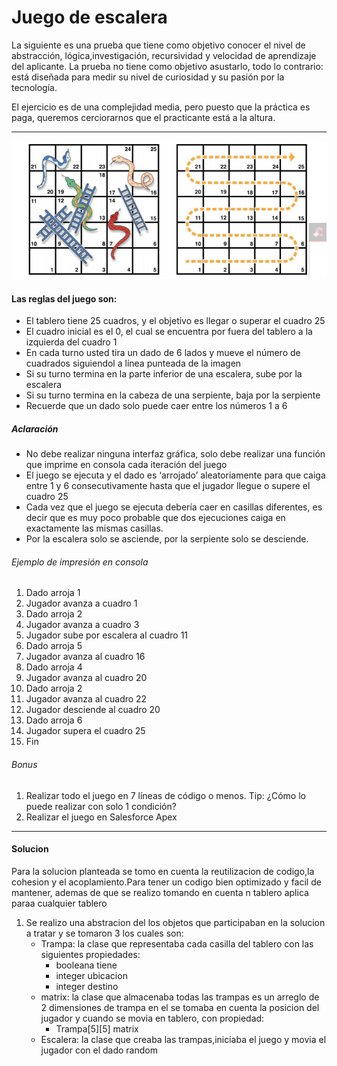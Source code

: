 # Juego de escalera

La siguiente es una prueba que tiene como objetivo conocer el nivel de abstracción, lógica,investigación, recursividad y velocidad de aprendizaje del aplicante. La prueba no tiene como objetivo asustarlo, todo lo contrario: está diseñada para medir su nivel de curiosidad y su pasión por la tecnología.

El ejercicio es de una complejidad media, pero puesto que la práctica es paga, queremos
cerciorarnos que el practicante está a la altura.

- - -

![Tablero](asset/tablero.PNG)

#### Las reglas del juego son:
- El tablero tiene 25 cuadros, y el objetivo es llegar o superar el cuadro 25
- El cuadro inicial es el 0, el cual se encuentra por fuera del tablero a la izquierda del cuadro 1
- En cada turno usted tira un dado de 6 lados y mueve el número de cuadrados siguiendol a línea punteada de la imagen
- Si su turno termina en la parte inferior de una escalera, sube por la escalera
- Si su turno termina en la cabeza de una serpiente, baja por la serpiente
- Recuerde que un dado solo puede caer entre los números 1 a 6

##### Aclaración
- No debe realizar ninguna interfaz gráfica, solo debe realizar una función que imprime en consola cada iteración del juego
- El juego se ejecuta y el dado es ‘arrojado’ aleatoriamente para que caiga entre 1 y 6 consecutivamente hasta que el jugador llegue o supere el cuadro 25
- Cada vez que el juego se ejecuta debería caer en casillas diferentes, es decir que es muy poco probable que dos ejecuciones caiga en exactamente las mismas casillas.
- Por la escalera solo se asciende, por la serpiente solo se desciende.

###### Ejemplo de impresión en consola
1. Dado arroja 1
2. Jugador avanza a cuadro 1
3. Dado arroja 2
4. Jugador avanza a cuadro 3
5. Jugador sube por escalera al cuadro 11
6. Dado arroja 5
7. Jugador avanza al cuadro 16
8. Dado arroja 4
9. Jugador avanza al cuadro 20
10. Dado arroja 2
11. Jugador avanza al cuadro 22
12. Jugador desciende al cuadro 20
13. Dado arroja 6
14. Jugador supera el cuadro 25
15. Fin

###### Bonus
1. Realizar todo el juego en 7 líneas de código o menos. Tip: ¿Cómo lo puede realizar con solo 1 condición?
2. Realizar el juego en Salesforce Apex

* * *

#### Solucion
Para la solucion planteada se tomo en cuenta la reutilizacion de codigo,la cohesion y el acoplamiento.Para tener un codigo bien optimizado y facil de mantener, ademas de que se realizo tomando en cuenta n tablero aplica paraa cualquier tablero

1. Se realizo una abstracion del los objetos que participaban en la solucion a tratar y se tomaron 3 los cuales son:
	- Trampa: la clase que representaba cada casilla del tablero con las 	siguientes propiedades:
		- booleana tiene
		- integer ubicacion
		- integer destino
	- matrix: la clase que almacenaba todas las trampas es un arreglo de 	 2 dimensiones de trampa en el se tomaba en cuenta la posicion del 		jugador y cuando se movia en tablero, con propiedad:
		- Trampa[5][5] matrix
	- Escalera: la clase que creaba las trampas,iniciaba el juego y 		movia el jugador con el dado random 

